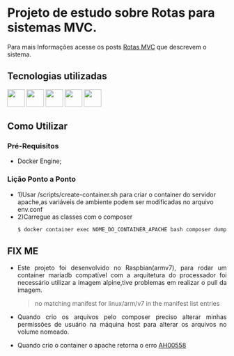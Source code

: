 # Projeto de estudo sobre Rotas para sistemas MVC.

Para mais Informações acesse os posts [Rotas MVC](https://tobgabriel.github.io/) que descrevem o sistema.

## Tecnologias utilizadas
<img src="https://cdn.jsdelivr.net/gh/devicons/devicon/icons/raspberrypi/raspberrypi-original.svg" width="40" height="40"/>       <img src="https://cdn.jsdelivr.net/gh/devicons/devicon/icons/docker/docker-original-wordmark.svg" width="40" height="40"/>        <img src="https://cdn.jsdelivr.net/gh/devicons/devicon/icons/php/php-original.svg" width="40" height="40" />       <img src="https://cdn.jsdelivr.net/gh/devicons/devicon/icons/composer/composer-original.svg" width="40" height="40" />     <img src="https://cdn.jsdelivr.net/gh/devicons/devicon/icons/bash/bash-original.svg" width="40" height="40" />

## Como Utilizar

### Pré-Requisitos
* Docker Engine;

### Lição Ponto a Ponto
* 1)Usar /scripts/create-container.sh para criar o container do servidor apache,as variáveis de ambiente podem ser modificadas no arquivo env.conf
* 2)Carregue as classes com o composer
    ~~~sh
    $ docker container exec NOME_DO_CONTAINER_APACHE bash composer dump-autoload
    ~~~
    
## FIX ME

* <p style='text-align:justify;'>Este projeto foi desenvolvido no Raspbian(armv7), para rodar um container mariadb compatível com a arquitetura do processador foi necessário utilizar a imagem alpine,tive problemas em realizar o pull da imagem.</p>

    > no matching manifest for linux/arm/v7 in the manifest list entries
* <p style='text-align:justify;'>Quando crio os arquivos pelo composer preciso alterar minhas permissões de usuário na máquina host para alterar os arquivos no volume nomeado.</p>
* Quando crio o container o apache retorna o erro [AH00558](https://do.co/32XccM2)
